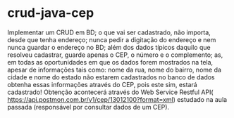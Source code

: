 # crud-java-cep
Implementar um CRUD em BD; o que vai ser cadastrado, não importa, desde que tenha endereço; nunca pedir a digitação do endereço e nem nunca guardar o endereço no BD; além dos dados típicos daquilo que resolveu cadastrar, guarde apenas o CEP, o número e o complemento; as, em todas as oportunidades em que os dados forem mostrados na tela, apesar de informações tais como: nome da rua, nome do bairro, nome da cidade e nome do estado não estarem cadastrados no banco de dados obtenha essas informações através do CEP, pois este sim, estará cadastrado! Obtenção acontecerá através do Web Service Restful API( https://api.postmon.com.br/v1/cep/13012100?format=xml) estudado na aula passada (responsável por consultar dados de um CEP).
